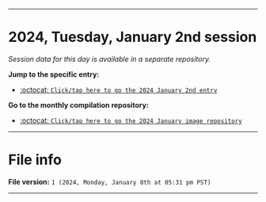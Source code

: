 
***

# 2024, Tuesday, January 2nd session

_Session data for this day is available in a separate repository._

**Jump to the specific entry:**

- [:octocat: `Click/tap here to go the 2024 January 2nd entry`](https://github.com/seanpm2001/SeansLifeArchive_Images_ModernSmurfsVillage_Y2023_V6/tree/SeansLifeArchive_ModernSmurfsVillage_Y2023_V6_Main-dev/01_January/02/)

**Go to the monthly compilation repository:**

- [:octocat: `Click/tap here to go the 2024 January image repository`](https://github.com/seanpm2001/SeansLifeArchive_Images_ModernSmurfsVillage_Y2023_V6/)

***

# File info

**File version:** `1 (2024, Monday, January 8th at 05:31 pm PST)`

***
